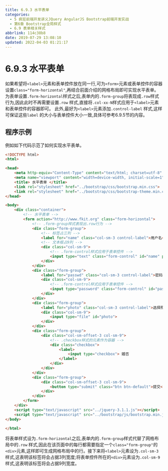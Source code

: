 ```yaml
---
title: 6.9.3 水平表单
categories: 
  - 5 疯狂前端开发讲义JQuery AngularJS Bootstrap前端开发实战
  - 第6章 Bootstrap全局样式
  - 6.9 表单相关样式
abbrlink: 114c38b8
date: 2019-07-29 13:08:10
updated: 2022-04-03 01:21:17
---
```

# 6.9.3 水平表单 #
如果希望将`<label>`元素和表单控件放在同一行,可为`<form>`元素或表单控件的容器设置`class="form-horizontal"`,再结合前面介绍的网格布局即可实现水平表单。
为表单设置`.form-horizontal`样式之后,表单内的`.form-group`将表现成`.row`样式行为,因此此时不再需要设置`.row` 样式,直接将`.col-xx-N`样式应用于`<label>`元素和表单控件的容器即可。
此外,最好为`<label>`元素添加`.control-label` 样式,这样可保证这些`label` 的大小与表单控件大小一致,具体可参考6.9.5节的内容。
## 程序示例 ##
例如如下代码示范了如何实现水平表单。
```html
<!DOCTYPE html>
<html>

<head>
    <meta http-equiv="Content-Type" content="text/html; charset=utf-8" />
    <meta name="viewport" content="width=device-width, initial-scale=1">
    <title> 水平表单 </title>
    <link rel="stylesheet" href="../bootstrap/css/bootstrap.min.css">
    <link rel="stylesheet" href="../bootstrap/css/bootstrap-theme.min.css">
</head>

<body>
    <div class="container">
        <!-- 水平表单 -->
        <form action="http://www.fkit.org" class="form-horizontal">
            <!-- .form-group样式表现出.row行为 -->
            <div class="form-group">
                <!-- 标签占三列 -->
                <label for="name" class="col-sm-3 control-label">用户名</label>
                <!-- 文本框占9列 -->
                <div class="col-sm-9">
                    <!-- .form-control样式应用于表单控件 -->
                    <input type="text" class="form-control" id="name" placeholder="用户名">
                </div>
            </div>
            <div class="form-group">
                <label for="passwd" class="col-sm-3 control-label">密码</label>
                <div class="col-sm-9">
                    <!-- .form-control样式应用于表单控件 -->
                    <input type="password" class="form-control" id="passwd" placeholder="密码">
                </div>
            </div>
            <div class="form-group">
                <label for="photo" class="col-sm-3 control-label">选择照片上传</label>
                <div class="col-sm-9">
                    <input type="file" id="photo">
                </div>
            </div>
            <div class="form-group">
                <div class="col-sm-offset-3 col-sm-9">
                    <!-- .checkbox样式的元素作为容器 -->
                    <div class="checkbox">
                        <label>
                            <input type="checkbox"> 婚否
                        </label>
                    </div>
                </div>
            </div>
            <div class="form-group">
                <div class="col-sm-offset-3 col-sm-9">
                    <button type="submit" class="btn btn-default">提交</button>
                </div>
            </div>
        </form>
    </div>
    <script type="text/javascript" src="../jquery-3.1.1.js"></script>
    <script type="text/javascript" src="../bootstrap/js/bootstrap.min.js"></script>
</body>

</html>
```
将表单样式设为`.form-horizontal`之后,表单内的`.form-group`样式代替了网格布局中的`.row` 样式,因此在该页面中的每行都需要指定一个`class="form-group"`的`<div>`元素,这样即可生成网格布局中的行。接下来将`<label>`元素设为`.col-sm-3`样式,这表明该标签将会占据3列宽度;将表单控件所在的`<div>`元素设为`.col-sm-9`样式,这表明该标签将会占据9列宽度。


